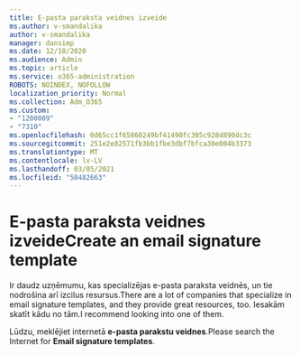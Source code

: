 ```yaml
---
title: E-pasta paraksta veidnes izveide
ms.author: v-smandalika
author: v-smandalika
manager: dansimp
ms.date: 12/18/2020
ms.audience: Admin
ms.topic: article
ms.service: o365-administration
ROBOTS: NOINDEX, NOFOLLOW
localization_priority: Normal
ms.collection: Adm_O365
ms.custom:
- "1200009"
- "7310"
ms.openlocfilehash: 0d65cc1f65860249bf41490fc305c928d890dc3c
ms.sourcegitcommit: 251e2e82571fb3bb1fbe3dbf7bfca30e004b3373
ms.translationtype: MT
ms.contentlocale: lv-LV
ms.lasthandoff: 03/05/2021
ms.locfileid: "50482663"
---
```

# <a name="create-an-email-signature-template"></a><span data-ttu-id="44553-102">E-pasta paraksta veidnes izveide</span><span class="sxs-lookup"><span data-stu-id="44553-102">Create an email signature template</span></span>

<span data-ttu-id="44553-103">Ir daudz uzņēmumu, kas specializējas e-pasta paraksta veidnēs, un tie nodrošina arī izcilus resursus.</span><span class="sxs-lookup"><span data-stu-id="44553-103">There are a lot of companies that specialize in email signature templates, and they provide great resources, too.</span></span> <span data-ttu-id="44553-104">Iesakām skatīt kādu no tām.</span><span class="sxs-lookup"><span data-stu-id="44553-104">I recommend looking into one of them.</span></span>

<span data-ttu-id="44553-105">Lūdzu, meklējiet internetā **e-pasta parakstu veidnes**.</span><span class="sxs-lookup"><span data-stu-id="44553-105">Please search the Internet for **Email signature templates**.</span></span>